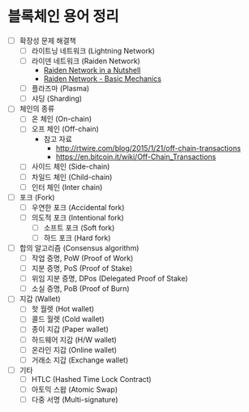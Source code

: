 # 블록체인 용어 정리

- [ ] 확장성 문제 해결책
  - [ ] 라이트닝 네트워크 (Lightning Network)
  - [ ] 라이덴 네트워크 (Raiden Network)
    * [Raiden Network in a Nutshell](https://youtu.be/R1tIy1XgdPw)
    * [Raiden Network - Basic Mechanics](https://youtu.be/1wAbCnD-M_I)
  - [ ] 플라즈마 (Plasma)
  - [ ] 샤딩 (Sharding)

- [ ] 체인의 종류
  - [ ] 온 체인 (On-chain)
  - [ ] 오프 체인 (Off-chain)
    * 참고 자료
      * http://rtwire.com/blog/2015/1/21/off-chain-transactions
      * https://en.bitcoin.it/wiki/Off-Chain_Transactions
  - [ ] 사이드 체인 (Side-chain)
  - [ ] 차일드 체인 (Child-chain)
  - [ ] 인터 체인 (Inter chain)

- [ ] 포크 (Fork)
  - [ ] 우연한 포크 (Accidental fork)
  - [ ] 의도적 포크 (Intentional fork)
    - [ ] 소프트 포크 (Soft fork)
    - [ ] 하드 포크 (Hard fork)

- [ ] 합의 알고리즘 (Consensus algorithm)
  - [ ] 작업 증명, PoW (Proof of Work)
  - [ ] 지분 증명, PoS (Proof of Stake)
  - [ ] 위임 지분 증명, DPos (Delegated Proof of Stake)
  - [ ] 소실 증명, PoB (Proof of Burn)
  
- [ ] 지갑 (Wallet)
  - [ ] 핫 월렛 (Hot wallet)
  - [ ] 콜드 월렛 (Cold wallet)
  - [ ] 종이 지갑 (Paper wallet)
  - [ ] 하드웨어 지갑 (H/W wallet)
  - [ ] 온라인 지갑 (Online wallet)
  - [ ] 거래소 지갑 (Exchange wallet)

- [ ] 기타
  - [ ] HTLC (Hashed Time Lock Contract)
  - [ ] 아토믹 스왑 (Atomic Swap)
  - [ ] 다중 서명 (Multi-signature)
